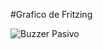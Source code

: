 #Grafico de Fritzing

![Buzzer Pasivo](https://user-images.githubusercontent.com/108047890/224440251-b578ea13-2307-45d8-935c-345667933e1a.png)

